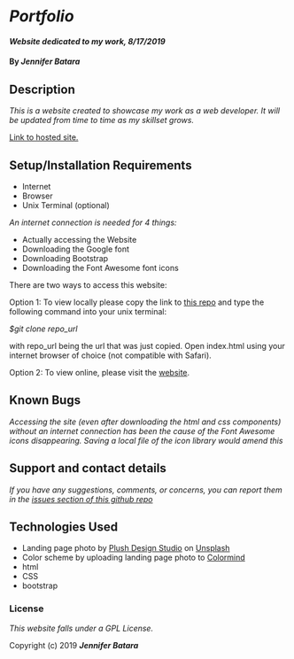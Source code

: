 # _Portfolio_

#### _Website dedicated to my work, 8/17/2019_

#### By _Jennifer Batara_

## Description

_This is a website created to showcase my work as a web developer. It will be updated from time to time as my skillset grows._

[Link to hosted site.](https://jendevelops.github.io/portfolio)

## Setup/Installation Requirements

* Internet
* Browser
* Unix Terminal (optional)

_An internet connection is needed for 4 things:_
* Actually accessing the Website
* Downloading the Google font
* Downloading Bootstrap
* Downloading the Font Awesome font icons

There are two ways to access this website:

Option 1: To view locally please copy the link to [this repo](https://github.com/jbatara/portfolio.git) and type the following command into your unix terminal:

*$git clone repo_url*

with repo_url being the url that was just copied. Open index.html using your internet browser of choice (not compatible with Safari).

Option 2: To view online, please visit the [website](https://jbatara.github.io/portfolio).


## Known Bugs

_Accessing the site (even after downloading the html and css components) without an internet connection has been the cause of the Font Awesome icons disappearing. Saving a local file of the icon library would amend this_

## Support and contact details

_If you have any suggestions, comments, or concerns, you can report them in the [issues section of this github repo](https://github.com/jendevelops/portfolio/issues)_

## Technologies Used

* Landing page photo by [Plush Design Studio](https://unsplash.com/@plushdesignstudio) on [Unsplash](https://unsplash.com/)
* Color scheme by uploading landing page photo to [Colormind](http://colormind.io/)
* html
* CSS
* bootstrap

### License

*This website falls under a GPL License.*

Copyright (c) 2019 **_Jennifer Batara_**

